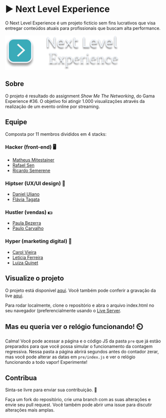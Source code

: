 # ▶️ Next Level Experience

O Next Level Experience é um projeto fictício sem fins lucrativos que visa entregar conteúdos atuais para profissionais que buscam alta performance.

![](./assets/images/Logo.png)

## Sobre

O projeto é resultado do assignment _Show Me The Networking_, do Gama Experience #36. O objetivo foi atingir 1.000 visualizações através da realização de um evento online por streaming.

## Equipe

Composta por 11 membros divididos em 4 stacks:

### Hacker (front-end) 🖥️
- [Matheus Mitestainer](https://www.linkedin.com/in/mitestainer)
- [Rafael Sen](https://www.linkedin.com/in/rafaelfsen)
- [Ricardo Semerene](https://www.linkedin.com/in/ricardo-semerene-160052137)
### Hiptser (UX/UI design) 💅
- [Daniel Uliano](https://www.linkedin.com/in/daniuliano)
- [Flávia Tagata](https://www.linkedin.com/in/flaviatagata)
### Hustler (vendas) 💵
- [Paula Bezerra](https://www.linkedin.com/in/paula-bezerra-95b285147)
- [Paulo Carvalho](https://www.linkedin.com/in/pauloaacarvalho)
### Hyper (marketing digital) 📢
- [Carol Vieira](https://www.linkedin.com/in/anacarolinavieira)
- [Letícia Ferreira](https://www.linkedin.com/in/let%C3%ADcia-silva-ferreira)
- [Luiza Quinet](https://www.linkedin.com/in/luizaquinet)

## Visualize o projeto

O projeto está disponível [aqui](https://nextlevelexperience.com.br/). Você também pode conferir a gravação da live [aqui](https://www.youtube.com/watch?v=fEu-9BVdGd0).

Para rodar localmente, clone o repositório e abra o arquivo index.html no seu navegador (preferencialmente usando o [Live Server](https://marketplace.visualstudio.com/items?itemName=ritwickdey.LiveServer).

## Mas eu queria ver o relógio funcionando! ⏲️

Calma! Você pode acessar a página e o código JS da pasta `pre` que já estão preparados para que você possa simular o funcionamento da contagem regressiva. Nessa pasta a página abrirá segundos antes do contador zerar, mas você pode alterar as datas em `pre/index.js` e ver o relógio funcionando a todo vapor! Experimente!

## Contribua

Sinta-se livre para enviar sua contribuição. 🤝

Faça um fork do repositório, crie uma branch com as suas alterações e envie seu pull request. Você também pode abrir uma issue para discutir alterações mais amplas.
